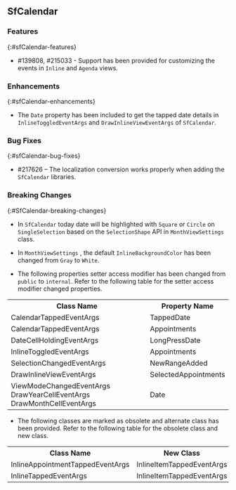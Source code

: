 ## SfCalendar

### Features
{:#sfCalendar-features}

* \#139808, \#215033 - Support has been provided for customizing the events in `Inline` and `Agenda` views.

### Enhancements
{:#sfCalendar-enhancements}

* The `Date` property has been included to get the tapped date details in `InlineToggledEventArgs` and `DrawInlineViewEventArgs` of `SfCalendar`. 

### Bug Fixes
{:#sfCalendar-bug-fixes}

* \#217626 – The localization conversion works properly when adding the `SfCalendar` libraries.

### Breaking Changes
{:#SfCalendar-breaking-changes}

* In `SfCalendar` today date will be highlighted with `Square` or `Circle` on `SingleSelection` based on the `SelectionShape` API in `MonthViewSettings` class.
* In `MonthViewSettings` , the default `InlineBackgroundColor` has been changed from `Gray` to `White`.

* The following properties setter access modifier has been changed from `public` to `internal`. Refer to the following table for the setter access modifier changed properties.

<table>
<tr>

<th> Class Name </th>
<th> Property Name </th>
</tr>

<tr>
<td> CalendarTappedEventArgs
</td>
<td> 
  TappedDate
</td>
</tr>

<tr>
<td> CalendarTappedEventArgs
</td>
<td> 
  Appointments
</td>
</tr>

<tr>
<td> DateCellHoldingEventArgs
</td>
<td> 
  LongPressDate
</td>
</tr>

<tr>
<td> InlineToggledEventArgs
</td>
<td> 
  Appointments
</td>
</tr>

<tr>
<td> SelectionChangedEventArgs
</td>
<td> 
  NewRangeAdded
</td>
</tr>

<tr>
<td> DrawInlineViewEventArgs
</td>
<td> 
  SelectedAppointments
</td>
</tr>

<tr>
<td> ViewModeChangedEventArgs DrawYearCellEventArgs  DrawMonthCellEventArgs
</td>
<td> 
  Date
</td>
</tr>
</table>

* The following classes are marked as obsolete and alternate class has been provided. Refer to the following table for the obsolete class and new class.

<table>
<tr>

<th> Class Name </th>
<th> New Class </th>
</tr>

<tr>
<td> InlineAppointmentTappedEventArgs
</td>
<td> 
  InlineItemTappedEventArgs
</td>
</tr>

<tr>
<td> InlineTappedEventArgs
</td>
<td> 
  InlineItemTappedEventArgs
</td>
</tr>
</table>

